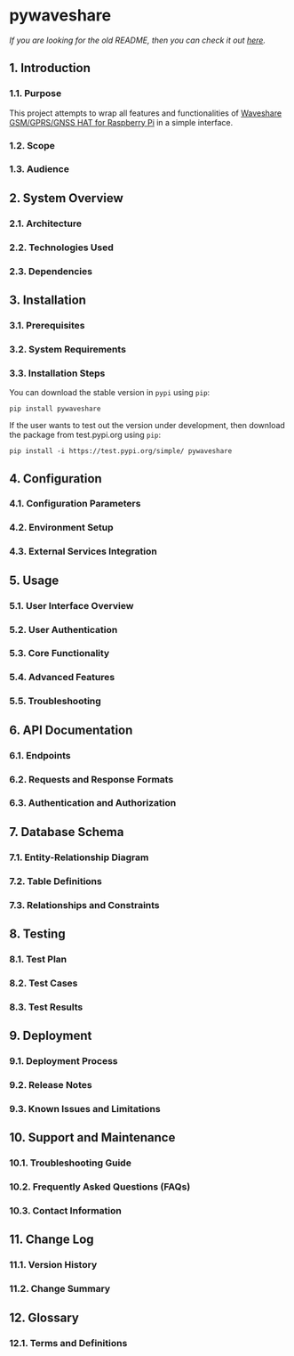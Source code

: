 # pywaveshare

*If you are looking for the old README, then you can check it out [here](https://github.com/acmacunlay/pywaveshare/blob/main/README.old.md).*

## 1. Introduction

### 1.1. Purpose

This project attempts to wrap all features and functionalities of [Waveshare GSM/GPRS/GNSS HAT for Raspberry Pi](https://www.waveshare.com/gsm-gprs-gnss-hat.htm) in a simple interface.

### 1.2. Scope
### 1.3. Audience

## 2. System Overview

### 2.1. Architecture
### 2.2. Technologies Used
### 2.3. Dependencies

## 3. Installation

### 3.1. Prerequisites
### 3.2. System Requirements
### 3.3. Installation Steps

You can download the stable version in `pypi` using `pip`:

```shell
pip install pywaveshare
```

If the user wants to test out the version under development, then download the package from test.pypi.org using `pip`:

```shell
pip install -i https://test.pypi.org/simple/ pywaveshare
```

## 4. Configuration

### 4.1. Configuration Parameters
### 4.2. Environment Setup
### 4.3. External Services Integration

## 5. Usage

### 5.1. User Interface Overview
### 5.2. User Authentication
### 5.3. Core Functionality
### 5.4. Advanced Features
### 5.5. Troubleshooting

## 6. API Documentation

### 6.1. Endpoints
### 6.2. Requests and Response Formats
### 6.3. Authentication and Authorization

## 7. Database Schema

### 7.1. Entity-Relationship Diagram
### 7.2. Table Definitions
### 7.3. Relationships and Constraints

## 8. Testing

### 8.1. Test Plan
### 8.2. Test Cases
### 8.3. Test Results

## 9. Deployment

### 9.1. Deployment Process
### 9.2. Release Notes
### 9.3. Known Issues and Limitations

## 10. Support and Maintenance

### 10.1. Troubleshooting Guide
### 10.2. Frequently Asked Questions (FAQs)
### 10.3. Contact Information

## 11. Change Log

### 11.1. Version History
### 11.2. Change Summary

## 12. Glossary

### 12.1. Terms and Definitions
